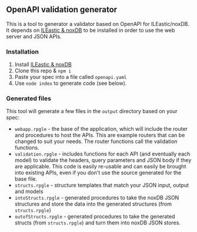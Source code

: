 ## OpenAPI validation generator

This is a tool to generator a validator based on OpenAPI for ILEastic/noxDB. It depends on [ILEastic & noxDB](https://github.com/sitemule/ILEastic/) to be installed in order to use the web server and JSON APIs.

### Installation

1. Install [ILEastic & noxDB](https://github.com/sitemule/ILEastic/)
2. Clone this repo & `npm i`
3. Paste your spec into a file called `openapi.yaml`
4. Use `node index` to generate code (see below).

### Generated files

This tool will generate a few files in the `output` directory based on your spec:

* `webapp.rpgle` - the base of the application, which will include the router and procedures to host the APIs. This are example routers that can be changed to suit your needs. The router functions call the validation functions.
* `validation.rpgle` - includes functions for each API (and eventually each model) to validate the headers, query parameters and JSON body if they are applicable. This code is easily re-usable and can easily be brought into existing APIs, even if you don't use the source generated for the base file.
* `structs.rpgle` - structure templates that match your JSON input, output and models
* `intoStructs.rpgle` - generated procedures to take the noxDB JSON structures and store the data into the generated structures (from `structs.rpgle`)
* `outofStructs.rpgle` - generated procedures to take the generated structs (from `structs.rpgle`) and turn them into noxDB JSON stores.